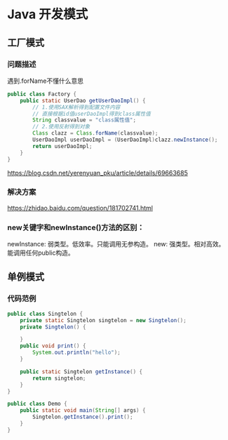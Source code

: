 # Java 开发模式

## 工厂模式
### 问题描述
遇到.forName不懂什么意思
```Java
public class Factory {
    public static UserDao getUserDaoImpl() {
        // 1.使用SAX解析得到配置文件内容
        // 直接根据id值userDaoImpl得到class属性值
        String classvalue = "class属性值";
        // 2.使用反射得到对象
        Class clazz = Class.forName(classvalue);
        UserDaoImpl userDaoImpl = (UserDaoImpl)clazz.newInstance();
        return userDaoImpl;
    }
}
```
https://blog.csdn.net/yerenyuan_pku/article/details/69663685
### 解决方案
https://zhidao.baidu.com/question/181702741.html

### new关键字和newInstance()方法的区别：

newInstance: 弱类型。低效率。只能调用无参构造。
new: 强类型。相对高效。能调用任何public构造。



## 单例模式

### 代码范例

```java
public class Singtelon {
	private static Singtelon singtelon = new Singtelon();
	private Singtelon() {

	}
	public void print() {
		System.out.println("hello");
	}

	public static Singtelon getInstance() {
		return singtelon;
	}
}

public class Demo {
	public static void main(String[] args) {
		Singtelon.getInstance().print();
	}
}
```

### 